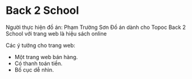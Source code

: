 # Back 2 School 
Người thực hiện đồ án: Phạm Trường Sơn
Đồ án dành cho Topoc Back 2 School với trang web là hiệu sách online

Các ý tưởng cho trang web:
+ Một trang web bán hàng.
+ Có thanh toán tiền.
+ Bố cục dễ nhìn.
 

